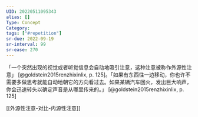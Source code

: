 ```yaml
---
UID: 20220511095343
alias: []
Type: Concept
Category: 
tags: ["#repetition"]
sr-due: 2022-09-19
sr-interval: 99
sr-ease: 270
---
```


「一个突然出现的视觉或者听觉信息会自动地吸引注意，这种注意被称作外源性注意」 [@goldstein2015renzhixinlix, p. 125]。「如果有东西往一边移动，你也许不需要多做思考就能自动地朝它的方向看过去。如果某辆汽车回火，发出巨大响声，你会迅速转头以确定声音是从哪里传来的。」 [@goldstein2015renzhixinlix, p. 125]

[[外源性注意-对比-内源性注意]]